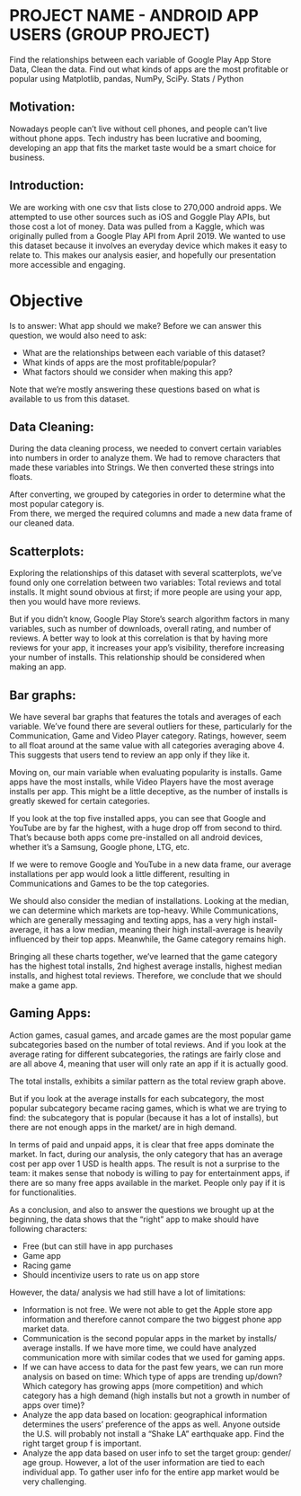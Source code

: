 
# PROJECT NAME - ANDROID APP USERS (GROUP PROJECT)
Find the relationships between each variable of Google Play App Store Data, Clean the data. Find out what kinds of apps are the most profitable or popular using
Matplotlib, pandas, NumPy, SciPy. Stats / Python

## Motivation:
Nowadays people can’t live without cell phones, and people can’t live without phone apps. Tech industry has been lucrative and booming, developing an app that fits the market taste would be a smart choice for business. 

## Introduction:
We are working with one csv that lists close to 270,000 android apps. We attempted to use other sources such as iOS and Goggle Play APIs, but those cost a lot of money. Data was pulled from a Kaggle, which was originally pulled from a Google Play API from April 2019. We wanted to use this dataset because it involves an everyday device which makes it easy to relate to.  This makes our analysis easier, and hopefully our presentation more accessible and engaging.

# Objective
 Is to answer: What app should we make?
Before we can answer this question, we would also need to ask:
-	What are the relationships between each variable of this dataset?
-	What kinds of apps are the most profitable/popular?
-	What factors should we consider when making this app?

Note that we’re mostly answering these questions based on what is available to us from this dataset.

## Data Cleaning:
During the data cleaning process, we needed to convert certain variables into numbers in order to analyze them.  We had to remove characters that made these variables into Strings.  We then converted these strings into floats.   
 
 

After converting, we grouped by categories in order to determine what the most popular category is.  
From there, we merged the required columns and made a new data frame of our cleaned data.

 
 


## Scatterplots:
Exploring the relationships of this dataset with several scatterplots, we’ve found only one correlation between two variables: Total reviews and total installs.  It might sound obvious at first; if more people are using your app, then you would have more reviews.




 

But if you didn’t know, Google Play Store’s search algorithm factors in many variables, such as number of downloads, overall rating, and number of reviews.  A better way to look at this correlation is that by having more reviews for your app, it increases your app’s visibility, therefore increasing your number of installs.  This relationship should be considered when making an app.

## Bar graphs:
We have several bar graphs that features the totals and averages of each variable.  We’ve found there are several outliers for these, particularly for the Communication, Game and Video Player category.  Ratings, however, seem to all float around at the same value with all categories averaging above 4.  This suggests that users tend to review an app only if they like it.

 
 
 
 
Moving on, our main variable when evaluating popularity is installs.  Game apps have the most installs, while Video Players have the most average installs per app. This might be a little deceptive, as the number of installs is greatly skewed for certain categories.  



 

If you look at the top five installed apps, you can see that Google and YouTube are by far the highest, with a huge drop off from second to third.  That’s because both apps come pre-installed on all android devices, whether it’s a Samsung, Google phone, LTG, etc.  

 

If we were to remove Google and YouTube in a new data frame, our average installations per app would look a little different, resulting in Communications and Games to be the top categories.
 

We should also consider the median of installations.  Looking at the median, we can determine which markets are top-heavy.  While Communications, which are generally messaging and texting apps, has a very high install-average, it has a low median, meaning their high install-average is heavily influenced by their top apps. Meanwhile, the Game category remains high.

 

Bringing all these charts together, we’ve learned that the game category has the highest total installs, 2nd highest average installs, highest median installs, and highest total reviews.  Therefore, we conclude that we should make a game app.


## Gaming Apps:

Action games, casual games, and arcade games are the most popular game subcategories based on the number of total reviews. And if you look at the average rating for different subcategories, the ratings are fairly close and are all above 4, meaning that user will only rate an app if it is actually good. 













                                                                                                              
 
The total installs, exhibits a similar pattern as the total review graph above.











But if you look at the average installs for each subcategory, the most popular subcategory became racing games, which is what we are trying to find: the subcategory that is popular (because it has a lot of installs), but there are not enough apps in the market/ are in high demand.










In terms of paid and unpaid apps, it is clear that free apps dominate the market. In fact, during our analysis, the only category that has an average cost per app over 1 USD is health apps. The result is not a surprise to the team: it makes sense that nobody is willing to pay for entertainment apps, if there are so many free apps available in the market. People only pay if it is for functionalities. 


As a conclusion, and also to answer the questions we brought up at the beginning, the data shows that the “right” app to make should have following characters:
-	Free (but can still have in app purchases 
-	Game app
-	Racing game
-	Should incentivize users to rate us on app store 

However, the data/ analysis we had still have a lot of limitations:
-	Information is not free. We were not able to get the Apple store app information and therefore cannot compare the two biggest phone app market data. 
-	Communication is the second popular apps in the market by installs/ average installs. If we have more time, we could have analyzed communication more with similar codes that we used for gaming apps.
-	If we can have access to data for the past few years, we can run more analysis on based on time: Which type of apps are trending up/down? Which category has growing apps (more competition) and which category has a high demand (high installs but not a growth in number of apps over time)?
-	Analyze the app data based on location: geographical information determines the users’ preference of the apps as well. Anyone outside the U.S. will probably not install a “Shake LA” earthquake app. Find the right target group f is important.
-	Analyze the app data based on user info to set the target group: gender/ age group. However, a lot of the user information are tied to each individual app. To gather user info for the entire app market would be very challenging.
 
